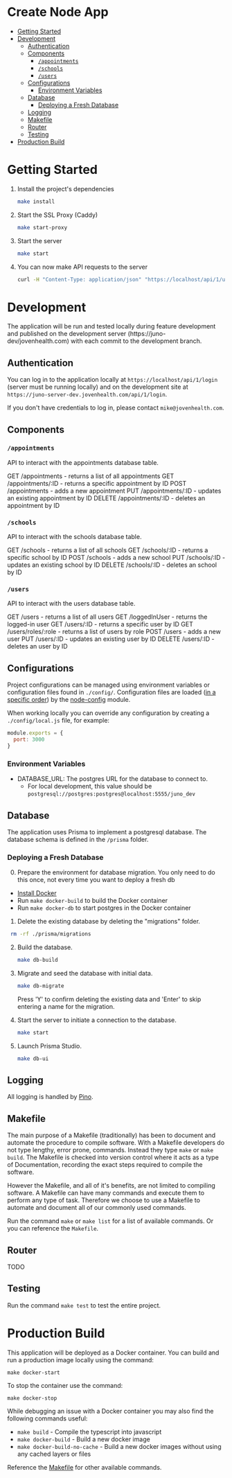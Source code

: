 # Create Node App

- [Getting Started](#getting-started)
- [Development](#development)
  - [Authentication](#authentication)
  - [Components](#components)
    - [`/appointments`](#appointments)
    - [`/schools`](#schools)
    - [`/users`](#users)
  - [Configurations](#configurations)
    - [Environment Variables](#environment-variables)
  - [Database](#database)
    - [Deploying a Fresh Database](#deploying-a-fresh-database)
  - [Logging](#logging)
  - [Makefile](#makefile)
  - [Router](#router)
  - [Testing](#testing)
- [Production Build](#production-build)

# Getting Started

1. Install the project's dependencies

   ```bash
   make install
   ```

2. Start the SSL Proxy (Caddy)

   ```bash
   make start-proxy
   ```

3. Start the server

   ```bash
   make start
   ```

3. You can now make API requests to the server

   ```bash
   curl -H "Content-Type: application/json" "https://localhost/api/1/users"
   ```

# Development

The application will be run and tested locally during feature development and published on the development server (https://juno-dev/jovenhealth.com) with each commit to the development branch.

## Authentication

You can log in to the application locally at `https://localhost/api/1/login` (server must be running locally) and on the development site at `https://juno-server-dev.jovenhealth.com/api/1/login`.

If you don't have credentials to log in, please contact `mike@jovenhealth.com`.

## Components

### `/appointments`

API to interact with the appointments database table.

GET /appointments - returns a list of all appointments
GET /appointments/:ID - returns a specific appointment by ID
POST /appointments - adds a new appointment
PUT /appointments/:ID - updates an existing appointment by ID
DELETE /appointments/:ID - deletes an appointment by ID

### `/schools`

API to interact with the schools database table.

GET /schools - returns a list of all schools
GET /schools/:ID - returns a specific school by ID
POST /schools - adds a new school
PUT /schools/:ID - updates an existing school by ID
DELETE /schools/:ID - deletes an school by ID

### `/users`

API to interact with the users database table.

GET /users - returns a list of all users
GET /loggedInUser - returns the logged-in user
GET /users/:ID - returns a specific user by ID
GET /users/roles/:role - returns a list of users by role
POST /users - adds a new user
PUT /users/:ID - updates an existing user by ID
DELETE /users/:ID - deletes an user by ID

## Configurations

Project configurations can be managed using environment variables or configuration files found in `./config/`. Configuration files are loaded ([in a specific order](https://github.com/lorenwest/node-config/wiki/Configuration-Files#file-load-order)) by the [node-config](https://github.com/lorenwest/node-config) module.

When working locally you can override any configuration by creating a `./config/local.js` file, for example:

```js
module.exports = {
  port: 3000
}
```

### Environment Variables

- DATABASE_URL: The postgres URL for the database to connect to.
  - For local development, this value should be `postgresql://postgres:postgres@localhost:5555/juno_dev`

## Database

The application uses Prisma to implement a postgresql database. The database schema is defined in the `/prisma` folder.

### Deploying a Fresh Database

0. Prepare the environment for database migration.
  You only need to do this once, not every time you want to deploy a fresh db

  - [Install Docker](https://docs.docker.com/get-docker/)
  - Run `make docker-build` to build the Docker container
  - Run `make docker-db` to start postgres in the Docker container

1. Delete the existing database by deleting the "migrations" folder.

  ```bash
   rm -rf ./prisma/migrations
   ```

2. Build the database.

   ```bash
   make db-build
   ```

3. Migrate and seed the database with initial data.

   ```bash
   make db-migrate
   ```

   Press 'Y' to confirm deleting the existing data and 'Enter' to skip entering a name for the migration.

4. Start the server to initiate a connection to the database.

   ```bash
   make start
   ```

5. Launch Prisma Studio.

   ```bash
   make db-ui
   ```

## Logging

All logging is handled by [Pino](https://github.com/pinojs/pino#readme).

## Makefile

The main purpose of a Makefile (traditionally) has been to document and automate the procedure to compile software. With a Makefile developers do not type lengthy, error prone, commands. Instead they type `make` or `make build`. The Makefile is checked into version control where it acts as a type of Documentation, recording the exact steps required to compile the software.

However the Makefile, and all of it's benefits, are not limited to compiling software. A Makefile can have many commands and execute them to perform any type of task. Therefore we choose to use a Makefile to automate and document all of our commonly used commands.

Run the command `make` or `make list` for a list of available commands. Or you can reference the `Makefile`.

## Router

TODO

## Testing

Run the command `make test` to test the entire project.

# Production Build

This application will be deployed as a Docker container. You can build and run a production image locally using the command:

```
make docker-start
```

To stop the container use the command:

```
make docker-stop
```

While debugging an issue with a Docker container you may also find the following commands useful:

- `make build` - Compile the typescript into javascript
- `make docker-build` - Build a new docker image
- `make docker-build-no-cache` - Build a new docker images without using any cached layers or files

Reference the [Makefile](#makefile) for other available commands.
